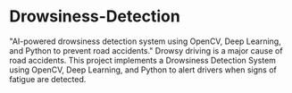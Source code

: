 # Drowsiness-Detection
"AI-powered drowsiness detection system using OpenCV, Deep Learning, and Python to prevent road accidents."
Drowsy driving is a major cause of road accidents. This project implements a Drowsiness Detection System using OpenCV, Deep Learning, and Python to alert drivers when signs of fatigue are detected.
